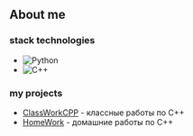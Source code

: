 ## About me
### stack technologies
-  ![Python](https://img.shields.io/badge/python-3670A0?style=for-the-badge&logo=python&logoColor=ffdd54)
- 	![C++](https://img.shields.io/badge/c++-%2300599C.svg?style=for-the-badge&logo=c%2B%2B&logoColor=white)
### my projects
- [ClassWorkCPP](https://github.com/KirillFedotenko/ClassWorkCPP/edit/main/README.md) - классные работы по С++
- [HomeWork](https://github.com/KirillFedotenko/HomeWorkCPP) - домашние работы по С++
  
